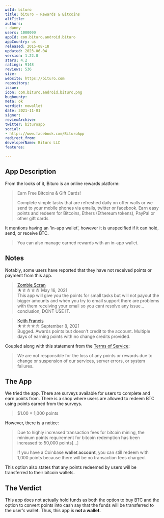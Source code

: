 ```yaml
---
wsId: bituro
title: bituro - Rewards & Bitcoins
altTitle: 
authors:
- danny
users: 1000000
appId: com.bituro.android.bituro
appCountry: us
released: 2015-08-18
updated: 2023-06-04
version: 1.22.0
stars: 4.2
ratings: 9148
reviews: 536
size: 
website: https://bituro.com
repository: 
issue: 
icon: com.bituro.android.bituro.png
bugbounty: 
meta: ok
verdict: nowallet
date: 2021-11-01
signer: 
reviewArchive: 
twitter: bituroapp
social:
- https://www.facebook.com/BituroApp
redirect_from: 
developerName: Bituro LLC
features: 

---
```


## App Description

From the looks of it, Bituro is an online rewards platform:

> Earn Free Bitcoins & Gift Cards!
>
> Complete simple tasks that are refreshed daily on offer walls or we send to your mobile phones via emails, twitter or facebook. Earn easy points and redeem for Bitcoins, Ethers (Ethereum tokens), PayPal or other gift cards.

It mentions having an 'in-app wallet', however it is unspecified if it can hold, send, or receive BTC.

> You can also manage earned rewards with an in-app wallet.

## Notes

Notably, some users have reported that they have not received points or payment from this app.

> [Zombie Scran](https://play.google.com/store/apps/details?id=com.bituro.android.bituro&reviewId=gp%3AAOqpTOHaS3_Up9HpWetf3F2CBt3CLQeBcSEyH0GdWr0-xatIbg5mtdEGlsVk1lZH8pHCFSLKtyLAtgzqj2RIZQ)<br>
  ★☆☆☆☆ May 16, 2021 <br>
       This app will give you the points for small tasks but will not payout the bigger amounts and when you try to email support there are problems with them receiving your email so you cant resolve any issue... conclusion, DONT USE IT.
       
> [Keith Francis](https://play.google.com/store/apps/details?id=com.bituro.android.bituro&reviewId=gp%3AAOqpTOGE6JNOQHUCBFdnYJcvdKfY1XhVo06_f_sgoSWZ7stGpoV_HgyJR8D43fHNOSkQNcHMMinJVNtYXLFv9A)<br>
  ★☆☆☆☆ September 8, 2021 <br>
       Bugged. Awards points but doesn't credit to the account. Multiple days of earning points with no change credits provided.
       
Coupled along with this statement from the [Terms of Service](https://bituro.com/app/views/terms.php):

> We are not responsible for the loss of any points or rewards due to change or suspension of our services, server errors, or system failures.

## The App

We tried the app. There are surveys available for users to complete and earn points from. There is a shop where users are allowed to redeem BTC using points earned from the surveys.

> $1.00 = 1,000 points

However, there is a notice:

> Due to highly increased transaction fees for bitcoin mining, the mininum points requirement for bitcoin redemption has been increased to 50,000 points[...]
>
> If you have a Coinbase **wallet account**, you can still redeem with 1,000 points because there will be no transaction fees charged.

This option also states that any points redeemed by users will be transferred to their bitcoin wallets.

## The Verdict

This app does not actually hold funds as both the option to buy BTC and the option to convert points into cash say that the funds will be transferred to the user's wallet. Thus, this app is **not a wallet.**
